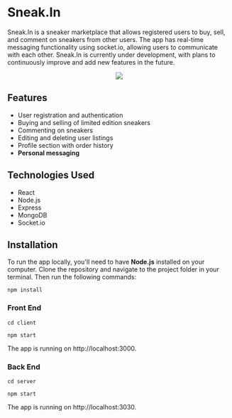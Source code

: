 # Sneak.In

Sneak.In is a sneaker marketplace that allows registered users to buy, sell, and comment on sneakers from other users. The app has real-time messaging functionality using socket.io, allowing users to communicate with each other. Sneak.In is currently under development, with plans to continuously improve and add new features in the future.

<p align="center">
  <img src="https://user-images.githubusercontent.com/95815081/227042455-d8f54c0f-5dba-411e-a50b-2fbafc5cd5ea.png" />
</p>

## Features

  - User registration and authentication
  - Buying and selling of limited edition sneakers
  - Commenting on sneakers
  - Editing and deleting user listings
  - Profile section with order history
  - **Personal messaging** 
     
## Technologies Used
  
  - React
  - Node.js
  - Express
  - MongoDB
  - Socket.io

## Installation

To run the app locally, you'll need to have **Node.js** installed on your computer. Clone the repository and navigate to the project folder in your terminal. Then run the following commands:

`npm install`

### Front End

`cd client`

`npm start`

The app is running on http://localhost:3000.

### Back End

`cd server`

`npm start`

The app is running on http://localhost:3030.
